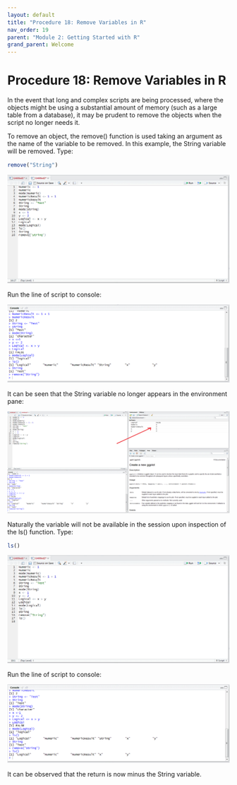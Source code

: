 ```yaml
---
layout: default
title: "Procedure 18: Remove Variables in R"
nav_order: 19
parent: "Module 2: Getting Started with R"
grand_parent: Welcome
---
```


# Procedure 18: Remove Variables in R

In the event that long and complex scripts are being processed, where the objects might be using a substantial amount of memory (such as a large table from a database), it may be prudent to remove the objects when the script no longer needs it.

To remove an object, the remove() function is used taking an argument as the name of the variable to be removed.  In this example, the String variable will be removed.  Type:

``` r
remove("String")
```

![img.png](img.png)

Run the line of script to console:

![img_1.png](img_1.png)

It can be seen that the String variable no longer appears in the environment pane:

![img_2.png](img_2.png)

Naturally the variable will not be available in the session upon inspection of the ls() function.  Type:

``` r
ls()
```

![img_3.png](img_3.png)

Run the line of script to console:

![img_4.png](img_4.png)

It can be observed that the return is now minus the String variable.